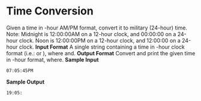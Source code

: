 # Time Conversion

Given a time in -hour AM/PM format, convert it to military (24-hour) time.
Note: Midnight is 12:00:00AM on a 12-hour clock, and 00:00:00 on a 24-hour clock. Noon is 12:00:00PM
on a 12-hour clock, and 12:00:00 on a 24-hour clock.
**Input Format**
A single string containing a time in -hour clock format (i.e.: or ), where
and.
**Output Format**
Convert and print the given time in -hour format, where.
**Sample Input**

```
07:05:45PM
```
**Sample Output**

```
19:05:
```

